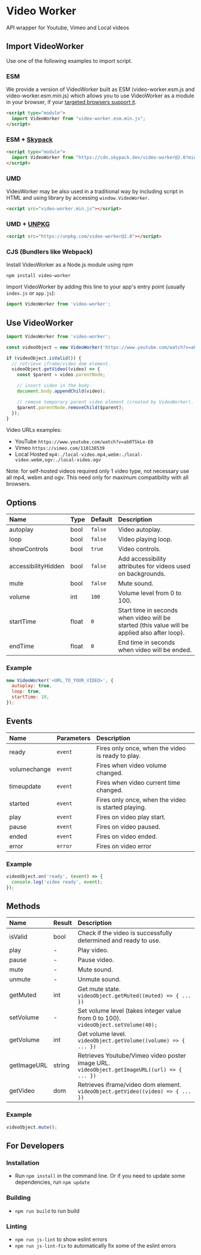 # Video Worker

API wrapper for Youtube, Vimeo and Local videos

## Import VideoWorker

Use one of the following examples to import script.

### ESM

We provide a version of VideoWorker built as ESM (video-worker.esm.js and video-worker.esm.min.js) which allows you to use VideoWorker as a module in your browser, if your [targeted browsers support it](https://caniuse.com/es6-module).

```html
<script type="module">
  import VideoWorker from "video-worker.esm.min.js";
</script>
```

### ESM + [Skypack](https://www.skypack.dev/)

```html
<script type="module">
  import VideoWorker from "https://cdn.skypack.dev/video-worker@2.0?min";
</script>
```

### UMD

VideoWorker may be also used in a traditional way by including script in HTML and using library by accessing `window.VideoWorker`.

```html
<script src="video-worker.min.js"></script>
```


### UMD + [UNPKG](https://unpkg.com/)

```html
<script src="https://unpkg.com/video-worker@2.0"></script>
```

### CJS (Bundlers like Webpack)

Install VideoWorker as a Node.js module using npm

```
npm install video-worker
```

Import VideoWorker by adding this line to your app's entry point (usually `index.js` or `app.js`):

```javascript
import VideoWorker from 'video-worker';
```

## Use VideoWorker

```javascript
import VideoWorker from 'video-worker';

const videoObject = new VideoWorker('https://www.youtube.com/watch?v=ab0TSkLe-E0');

if (videoObject.isValid()) {
  // retrieve iframe/video dom element.
  videoObject.getVideo((video) => {
    const $parent = video.parentNode;

    // insert video in the body.
    document.body.appendChild(video);

    // remove temporary parent video element (created by VideoWorker).
    $parent.parentNode.removeChild($parent);
  });
}
```

Video URLs examples:

* YouTube `https://www.youtube.com/watch?v=ab0TSkLe-E0`
* Vimeo `https://vimeo.com/110138539`
* Local Hosted `mp4:./local-video.mp4,webm:./local-video.webm,ogv:./local-video.ogv`

Note: for self-hosted videos required only 1 video type, not necessary use all mp4, webm and ogv. This need only for maximum compatibility with all browsers.

## Options

Name | Type | Default | Description
:--- | :--- | :------ | :----------
autoplay | bool | `false` | Video autoplay.
loop | bool | `false` | Video playing loop.
showControls | bool | `true` | Video controls.
accessibilityHidden | bool | `false` | Add accessibility attributes for videos used on backgrounds.
mute | bool | `false` | Mute sound.
volume | int | `100` | Volume level from 0 to 100.
startTime | float | `0` | Start time in seconds when video will be started (this value will be applied also after loop).
endTime | float | `0` | End time in seconds when video will be ended.

### Example

```javascript
new VideoWorker('<URL_TO_YOUR_VIDEO>', {
  autoplay: true,
  loop: true,
  startTime: 10,
});
```

## Events

Name | Parameters | Description
:--- | :----- | :----------
ready | `event` | Fires only once, when the video is ready to play.
volumechange | `event` | Fires when video volume changed.
timeupdate | `event` | Fires when video current time changed.
started | `event` | Fires only once, when the video is started playing.
play | `event` | Fires on video play start.
pause | `event` | Fires on video paused.
ended | `event` | Fires on video ended.
error | `error` | Fires on video error

### Example

```javascript
videoObject.on('ready', (event) => {
  console.log('video ready', event);
});
```

## Methods

Name | Result | Description
:--- | :----- | :----------
isValid | bool | Check if the video is successfully determined and ready to use.
play | - | Play video.
pause | - | Pause video.
mute | - | Mute sound.
unmute | - | Unmute sound.
getMuted | int | Get mute state. `videoObject.getMuted((muted) => { ... })`
setVolume | - | Set volume level (takes integer value from 0 to 100). `videoObject.setVolume(40);`
getVolume | int | Get volume level. `videoObject.getVolume((volume) => { ... })`
getImageURL | string | Retrieves Youtube/Vimeo video poster image URL. `videoObject.getImageURL((url) => { ... })`
getVideo | dom | Retrieves iframe/video dom element. `videoObject.getVideo((video) => { ... })`

### Example

```javascript
videoObject.mute();
```

## For Developers

### Installation

* Run `npm install` in the command line. Or if you need to update some dependencies, run `npm update`

### Building

* `npm run build` to run build

### Linting

* `npm run js-lint` to show eslint errors
* `npm run js-lint-fix` to automatically fix some of the eslint errors
